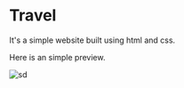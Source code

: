 # Travel


It's a simple website built using html and css.


Here is an simple preview.

![sd](https://user-images.githubusercontent.com/59221275/142795809-b4e01746-df84-4008-848d-97343e59865e.png)
